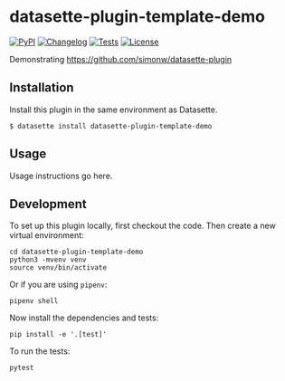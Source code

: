 # datasette-plugin-template-demo

[![PyPI](https://img.shields.io/pypi/v/datasette-plugin-template-demo.svg)](https://pypi.org/project/datasette-plugin-template-demo/)
[![Changelog](https://img.shields.io/github/v/release/simonw/datasette-plugin-template-demo?include_prereleases&label=changelog)](https://github.com/simonw/datasette-plugin-template-demo/releases)
[![Tests](https://github.com/simonw/datasette-plugin-template-demo/workflows/Test/badge.svg)](https://github.com/simonw/datasette-plugin-template-demo/actions?query=workflow%3ATest)
[![License](https://img.shields.io/badge/license-Apache%202.0-blue.svg)](https://github.com/simonw/datasette-plugin-template-demo/blob/main/LICENSE)

Demonstrating https://github.com/simonw/datasette-plugin

## Installation

Install this plugin in the same environment as Datasette.

    $ datasette install datasette-plugin-template-demo

## Usage

Usage instructions go here.

## Development

To set up this plugin locally, first checkout the code. Then create a new virtual environment:

    cd datasette-plugin-template-demo
    python3 -mvenv venv
    source venv/bin/activate

Or if you are using `pipenv`:

    pipenv shell

Now install the dependencies and tests:

    pip install -e '.[test]'

To run the tests:

    pytest
